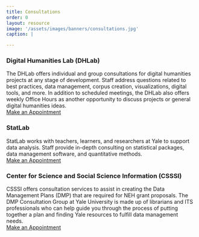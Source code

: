 ```yaml
---
title: Consultations
order: 0
layout: resource
image: '/assets/images/banners/consultations.jpg'
caption: |

---
```


### Digital Humanities Lab (DHLab)

The DHLab offers individual and group consultations for digital humanities projects at any stage of development. Staff address questions related to best practices, data management, corpus creation, visualizations, digital tools, and more. In addition to scheduled meetings, the DHLab also offers weekly Office Hours as another opportunity to discuss projects or general digital humanities ideas. <br/><a href='https://docs.google.com/forms/d/e/1FAIpQLSe4Lyo8EEdoiTLosfnmOUNEsZZToCD_n7dZ10ypCerw4diJGA/viewform?usp=sf_link' class='color-button' target='_blank'>Make an Appointment</a>

### StatLab

StatLab works with teachers, learners, and researchers at Yale to support data analysis. Staff provide in-depth consulting on statistical packages, data management software, and quantitative methods.<br/><a href='http://statlab.stat.yale.edu/' class='color-button' target='_blank'>Make an Appointment</a>

### Center for Science and Social Science Information (CSSSI)

CSSSI offers consultation services to assist in creating the Data Management Plans (DMP) that are required for NEH grant proposals. The DMP Consultation Group at Yale University is made up of librarians and ITS professionals who can help guide you through the process of putting together a plan and finding Yale resources to fulfill data management needs. <br/><a href='https://web.library.yale.edu/digitalservices' class='color-button' target='_blank'>Make an Appointment</a>